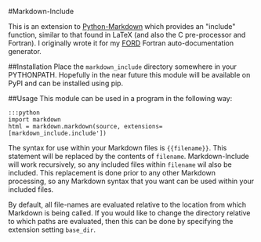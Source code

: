 #Markdown-Include

This is an extension to [Python-Markdown](https://pythonhosted.org/Markdown/)
which provides an "include" function, similar to that found in
LaTeX (and also the C pre-processor and Fortran). I originally wrote it for my
[FORD](https://github.com/cmacmackin/ford) Fortran auto-documentation generator.


##Installation
Place the ``markdown_include`` directory somewhere in your PYTHONPATH.
Hopefully in the near future this module will be available on PyPI and can be
installed using pip.


##Usage
This module can be used in a program in the following way:

	:::python
    import markdown
	html = markdown.markdown(source, extensions=[markdown_include.include'])

The syntax for use within your Markdown files is ``{{filename}}``. This
statement will be replaced by the contents of ``filename``. Markdown-Include
will work recursively, so any included files within ``filename`` wil also be
included. This replacement is done prior to any other
Markdown processing, so any Markdown syntax that you want can be used within
your included files.

By default, all file-names are evaluated relative to the location from which
Markdown is being called. If you would like to change the directory relative to
which paths are evaluated, then this can be done by specifying the extension
setting ``base_dir``. 

